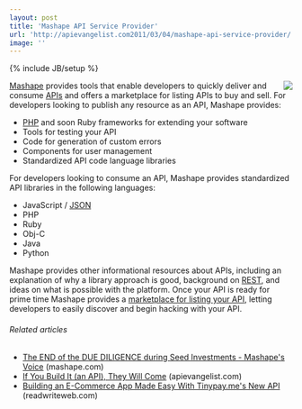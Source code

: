 ```yaml
---
layout: post
title: 'Mashape API Service Provider'
url: 'http://apievangelist.com2011/03/04/mashape-api-service-provider/'
image: ''
---
```

{% include JB/setup %}
<img src="http://kinlane-productions.s3.amazonaws.com/mashape-logo.png"  align="right" /><a title="Mashape" href="http://www.mashape.com/">Mashape</a> provides tools that enable developers to quickly deliver and consume <a href="http://www.apievangelist.com">APIs</a> and offers a marketplace for listing APIs to buy and sell.
For developers looking to publish any resource as an API, Mashape provides:
<ul >
     <li>
          <a  title="PHP"  href="http://www.mashape.com/guide/">PHP</a> and soon Ruby frameworks for extending your software
     </li>
     <li>Tools for testing your API
     </li>
     <li>Code for generation of custom errors
     </li>
     <li>Components for user management
     </li>
     <li>Standardized API code language libraries
     </li>
</ul>For developers looking to consume an API, Mashape provides standardized API libraries in the following languages:
<ul >
     <li>JavaScript / <a  title="JSON"  href="http://json.org">JSON</a>
     </li>
     <li>PHP
     </li>
     <li>Ruby
     </li>
     <li>Obj-C
     </li>
     <li>Java
     </li>
     <li>Python
     </li>
</ul>Mashape provides other informational resources about APIs, including an explanation of why a library approach is good, background on <a href="http://blog.apievangelist.com/2011/01/30/api-technology-rest/">REST</a>, and ideas on what is possible with the platform.
Once your API is ready for prime time Mashape provides a <a title="Mashape Marketplace" href="http://www.mashape.com/explore/index">marketplace for listing your API</a>, letting developers to easily discover and begin hacking with your API.
<h6 >
     Related articles
</h6>
<ul >
     <li >
          <a href="http://blog.mashape.com/the-end-of-due-diligence-during-seed-investme">The END of the DUE DILIGENCE during Seed Investments - Mashape's Voice</a> (mashape.com)
     </li>
     <li >
          <a href="http://blog.apievangelist.com/2011/02/28/if-you-build-it-they-will-come/">If You Build It (an API), They Will Come</a> (apievangelist.com)
     </li>
     <li >
          <a href="http://www.readwriteweb.com/hack/2011/03/building-an-e-commerce-app-mad.php?sms_ss=hackernews&amp;at_xt=4d6d09ac29c16e43%252C0">Building an E-Commerce App Made Easy With Tinypay.me's New API</a> (readwriteweb.com)
     </li>
</ul>
